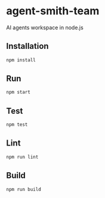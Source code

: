 # agent-smith-team

AI agents workspace in node.js

## Installation

```bash
npm install
```

## Run

```bash
npm start
```

## Test

```bash
npm test
```

## Lint

```bash
npm run lint
```

## Build

```bash
npm run build
```
